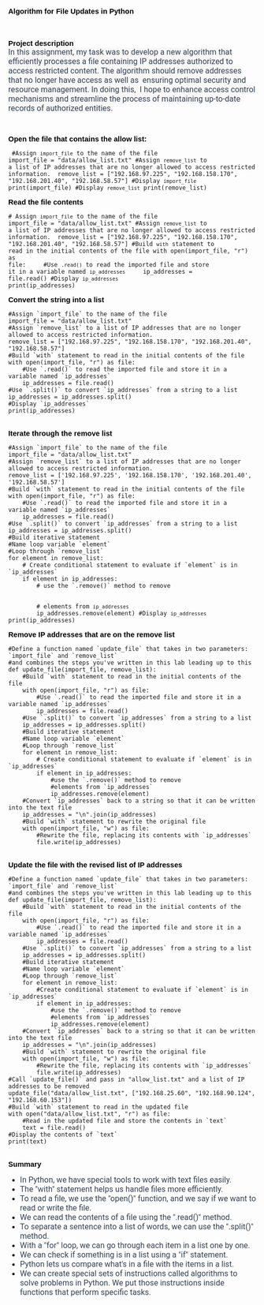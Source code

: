 <h2><span style="font-size:11pt"><span style="font-family:Arial,sans-serif"><span style="color:#000000"><strong>Algorithm for File Updates in Python</strong></span></span></span></h2>

<p>&nbsp;</p>

<p><span style="font-size:11pt"><span style="font-family:Arial,sans-serif"><span style="color:#000000"><strong>Project description</strong></span></span></span><br />
<span style="font-size:12pt"><span style="font-family:Roboto,sans-serif"><span style="color:#374151"><span style="background-color:#f7f7f8">In this assignment, my task was to develop a new algorithm that efficiently processes a file containing IP addresses authorized to access restricted content. The algorithm should remove addresses that no longer have access as well as&nbsp; ensuring optimal security and resource management. In doing this,&nbsp; I hope to enhance access control mechanisms and streamline the process of maintaining up-to-date records of authorized entities.</span></span></span></span></p>

<p>&nbsp;</p>

<p><span style="font-size:11pt"><span style="font-family:Arial,sans-serif"><span style="color:#000000"><strong>Open the file that contains the allow list:</strong></span></span></span></p>

<code> #Assign `import_file` to the name of the file 
import_file = "data/allow_list.txt"
#Assign `remove_list` to a list of IP addresses that are no longer allowed to access restricted information. 
remove_list = ["192.168.97.225", "192.168.158.170", "192.168.201.40", "192.168.58.57"]
#Display `import_file`
print(import_file)
#Display `remove_list`
print(remove_list) </code>

<p><span style="font-size:11pt"><span style="font-family:Arial,sans-serif"><span style="color:#000000"><strong>Read the file contents</strong></span></span></span></p>

<code># Assign `import_file` to the name of the file 
import_file = "data/allow_list.txt"
#Assign `remove_list` to a list of IP addresses that are no longer allowed to access restricted information. 
remove_list = ["192.168.97.225", "192.168.158.170", "192.168.201.40", "192.168.58.57"]
#Build `with` statement to read in the initial contents of the file
with open(import_file, "r") as file:
    #Use `.read()` to read the imported file and store it in a variable named `ip_addresses`
    ip_addresses = file.read()
#Display `ip_addresses`
print(ip_addresses)</code>

<p><span style="font-size:11pt"><span style="font-family:Arial,sans-serif"><span style="color:#000000"><strong>Convert the string into a list</strong></span></span></span></p>
<code>#Assign `import_file` to the name of the file 
import_file = "data/allow_list.txt"
#Assign `remove_list` to a list of IP addresses that are no longer allowed to access restricted information. 
remove_list = ["192.168.97.225", "192.168.158.170", "192.168.201.40", "192.168.58.57"]
#Build `with` statement to read in the initial contents of the file
with open(import_file, "r") as file:
    #Use `.read()` to read the imported file and store it in a variable named `ip_addresses`
    ip_addresses = file.read()
#Use `.split()` to convert `ip_addresses` from a string to a list
ip_addresses = ip_addresses.split()
#Display `ip_addresses`
print(ip_addresses)   
</code>
<br>
<p><span style="font-size:11pt"><span style="font-family:Arial,sans-serif"><span style="color:#000000"><strong>Iterate through the remove list</strong></span></span></span></p>
<code>#Assign `import_file` to the name of the file
import_file = "data/allow_list.txt"
#Assign `remove_list` to a list of IP addresses that are no longer allowed to access restricted information.
remove_list = ['192.168.97.225', '192.168.158.170', '192.168.201.40', '192.168.58.57']
#Build `with` statement to read in the initial contents of the file
with open(import_file, "r") as file:
    #Use `.read()` to read the imported file and store it in a variable named `ip_addresses`
    ip_addresses = file.read()
#Use `.split()` to convert `ip_addresses` from a string to a list
ip_addresses = ip_addresses.split()
#Build iterative statement
#Name loop variable `element`
#Loop through `remove_list`
for element in remove_list:
    # Create conditional statement to evaluate if `element` is in `ip_addresses`
    if element in ip_addresses:
        # use the `.remove()` method to remove

        # elements from `ip_addresses`
        ip_addresses.remove(element)
#Display `ip_addresses`
print(ip_addresses)
</code>

<p><span style="font-size:11pt"><span style="font-family:Arial,sans-serif"><span style="color:#000000"><strong>Remove IP addresses that are on the remove list</strong></span></span></span></p>
<code>#Define a function named `update_file` that takes in two parameters: `import_file` and `remove_list`
#and combines the steps you've written in this lab leading up to this
def update_file(import_file, remove_list):
    #Build `with` statement to read in the initial contents of the file
    with open(import_file, "r") as file:
        #Use `.read()` to read the imported file and store it in a variable named `ip_addresses`
        ip_addresses = file.read()
    #Use `.split()` to convert `ip_addresses` from a string to a list
    ip_addresses = ip_addresses.split()
    #Build iterative statement
    #Name loop variable `element`
    #Loop through `remove_list`
    for element in remove_list:
        # Create conditional statement to evaluate if `element` is in `ip_addresses`
        if element in ip_addresses:
            #use the `.remove()` method to remove
            #elements from `ip_addresses`
            ip_addresses.remove(element)
    #Convert `ip_addresses` back to a string so that it can be written into the text file
    ip_addresses = "\n".join(ip_addresses)
    #Build `with` statement to rewrite the original file
    with open(import_file, "w") as file:
        #Rewrite the file, replacing its contents with `ip_addresses`
        file.write(ip_addresses)
</code>
<br>
<p><span style="font-size:11pt"><span style="font-family:Arial,sans-serif"><span style="color:#000000"><strong>Update the file with the revised list of IP addresses</strong></span></span></span></p>
<code>#Define a function named `update_file` that takes in two parameters: `import_file` and `remove_list`
#and combines the steps you've written in this lab leading up to this
def update_file(import_file, remove_list):
    #Build `with` statement to read in the initial contents of the file
    with open(import_file, "r") as file:
        #Use `.read()` to read the imported file and store it in a variable named `ip_addresses`
        ip_addresses = file.read()
    #Use `.split()` to convert `ip_addresses` from a string to a list
    ip_addresses = ip_addresses.split()
    #Build iterative statement
    #Name loop variable `element`
    #Loop through `remove_list`
    for element in remove_list:
        #Create conditional statement to evaluate if `element` is in `ip_addresses`
        if element in ip_addresses:
            #use the `.remove()` method to remove
            #elements from `ip_addresses`
            ip_addresses.remove(element)
    #Convert `ip_addresses` back to a string so that it can be written into the text file
    ip_addresses = "\n".join(ip_addresses)
    #Build `with` statement to rewrite the original file
    with open(import_file, "w") as file:
        #Rewrite the file, replacing its contents with `ip_addresses`
        file.write(ip_addresses)
#Call `update_file()` and pass in "allow_list.txt" and a list of IP addresses to be removed
update_file("data/allow_list.txt", ["192.168.25.60", "192.168.90.124", "192.168.60.153"])
#Build `with` statement to read in the updated file
with open("data/allow_list.txt", "r") as file:
    #Read in the updated file and store the contents in `text`
    text = file.read()
#Display the contents of `text`
print(text) 
</code>
<br>
<p><span style="font-size:11pt"><span style="font-family:Arial,sans-serif"><span style="color:#000000"><strong>Summary</strong></span></span></span></p>

<ul>
	<li style="list-style-type:disc"><span style="font-size:12pt"><span style="font-family:Roboto,sans-serif"><span style="color:#374151">In Python, we have special tools to work with text files easily.</span></span></span></li>
	<li style="list-style-type:disc"><span style="font-size:12pt"><span style="font-family:Roboto,sans-serif"><span style="color:#374151">The &quot;with&quot; statement helps us handle files more efficiently.</span></span></span></li>
	<li style="list-style-type:disc"><span style="font-size:12pt"><span style="font-family:Roboto,sans-serif"><span style="color:#374151">To read a file, we use the &quot;open()&quot; function, and we say if we want to read or write the file.</span></span></span></li>
	<li style="list-style-type:disc"><span style="font-size:12pt"><span style="font-family:Roboto,sans-serif"><span style="color:#374151">We can read the contents of a file using the &quot;.read()&quot; method.</span></span></span></li>
	<li style="list-style-type:disc"><span style="font-size:12pt"><span style="font-family:Roboto,sans-serif"><span style="color:#374151">To separate a sentence into a list of words, we can use the &quot;.split()&quot; method.</span></span></span></li>
	<li style="list-style-type:disc"><span style="font-size:12pt"><span style="font-family:Roboto,sans-serif"><span style="color:#374151">With a &quot;for&quot; loop, we can go through each item in a list one by one.</span></span></span></li>
	<li style="list-style-type:disc"><span style="font-size:12pt"><span style="font-family:Roboto,sans-serif"><span style="color:#374151">We can check if something is in a list using a &quot;if&quot; statement.</span></span></span></li>
	<li style="list-style-type:disc"><span style="font-size:12pt"><span style="font-family:Roboto,sans-serif"><span style="color:#374151">Python lets us compare what&#39;s in a file with the items in a list.</span></span></span></li>
	<li style="list-style-type:disc"><span style="font-size:12pt"><span style="font-family:Roboto,sans-serif"><span style="color:#374151">We can create special sets of instructions called algorithms to solve problems in Python. We put those instructions inside functions that perform specific tasks.</span></span></span></li>
</ul>
